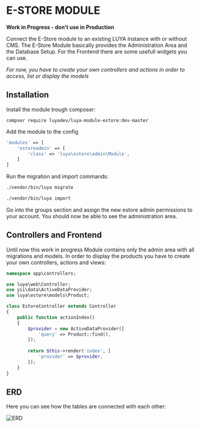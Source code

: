 # E-STORE MODULE

**Work in Progress - don't use in Production**

Connect the E-Store module to an existing LUYA Instance with or without CMS. The E-Store Module basically provides the Administration Area and the Database Setup. For the Frontend there are some usefull widgets you can use.

*For now, you have to create your own controllers and actions in order to access, list or display the models*

## Installation

Install the module trough composer:

```
compser require luyadev/luya-module-estore:dev-master
```

Add the module to the config

```php
'modules' => [
    'estoreadmin' => [
        'class' => 'luya\estore\admin\Module',
    ]
]
```

Run the migration and import commands:

```sh
./vendor/bin/luya migrate
```

```sh
./vendor/bin/luya import
```

Go into the groups section and assign the new estore admin permissions to your account. You should now be able to see the administration area.

## Controllers and Frontend

Until now this work in progress Module contains only the admin area with all migrations and models. In order to display the products you have to create your own controllers, actions and views:

```php
namespace app\controllers;

use luya\web\Controller;
use yii\data\ActiveDataProvider;
use luya\estore\models\Product;

class EstoreController extends Controller
{
    public function actionIndex()
    {
        $provider = new ActiveDataProvider([
            'query' => Product::find(),
        ]);
        
        return $this->render('index', [
            'provider' => $provider,
        ]);
    }
}
```

## ERD

Here you can see how the tables are connected with each other:

![ERD](https://cloud.githubusercontent.com/assets/3417221/26308614/3fdab2f2-3efa-11e7-904c-5965beda2f25.png)
